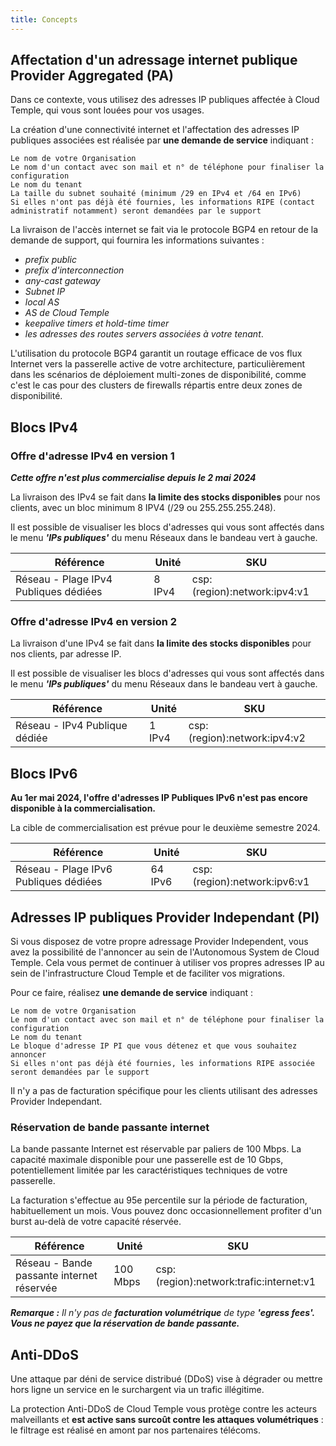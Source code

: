 ```yaml
---
title: Concepts
---
```


## Affectation d'un adressage internet publique Provider Aggregated (PA)

Dans ce contexte, vous utilisez des adresses IP publiques affectée à Cloud Temple, qui vous sont louées pour vos usages.

La création d'une connectivité internet et l'affectation des adresses IP publiques associées est réalisée par __une demande de service__ indiquant :

    Le nom de votre Organisation
    Le nom d'un contact avec son mail et n° de téléphone pour finaliser la configuration
    Le nom du tenant
    La taille du subnet souhaité (minimum /29 en IPv4 et /64 en IPv6)
    Si elles n'ont pas déjà été fournies, les informations RIPE (contact administratif notamment) seront demandées par le support

La livraison de l'accès internet se fait via le protocole BGP4 en retour de la demande de support, qui fournira les informations suivantes :

- *prefix public*
- *prefix d'interconnection*
- *any-cast gateway*
- *Subnet IP*
- *local AS*
- *AS de Cloud Temple*
- *keepalive timers et  hold-time timer*
- *les adresses des routes servers associées à votre tenant*.

L'utilisation du protocole BGP4 garantit un routage efficace de vos flux Internet vers la passerelle active de votre architecture, particulièrement dans les scénarios de déploiement multi-zones de disponibilité, comme c'est le cas pour des clusters de firewalls répartis entre deux zones de disponibilité.

## Blocs IPv4

### Offre d'adresse IPv4 en version 1

__*Cette offre n'est plus commercialise depuis le 2 mai 2024*__

La livraison des IPv4 se fait dans __la limite des stocks disponibles__ pour nos clients, avec un bloc minimum 8 IPV4 (/29 ou 255.255.255.248).

Il est possible de visualiser les blocs d'adresses qui vous sont affectés dans le menu __*'IPs publiques'*__ du menu Réseaux dans le bandeau vert à gauche.

| Référence                             | Unité  | SKU                          |
| ------------------------------------- | ------ | ---------------------------- |
| Réseau - Plage IPv4 Publiques dédiées | 8 IPv4 | csp:(region):network:ipv4:v1 |

### Offre d'adresse IPv4 en version 2

La livraison d'une IPv4 se fait dans __la limite des stocks disponibles__ pour nos clients, par adresse IP.

Il est possible de visualiser les blocs d'adresses qui vous sont affectés dans le menu __*'IPs publiques'*__ du menu Réseaux dans le bandeau vert à gauche.


| Référence                     | Unité  | SKU                          |
| ----------------------------- | ------ | ---------------------------- |
| Réseau - IPv4 Publique dédiée | 1 IPv4 | csp:(region):network:ipv4:v2 |


## Blocs IPv6

__Au 1er mai 2024, l'offre d'adresses IP Publiques IPv6 n'est pas encore disponible à la commercialisation.__

La cible de commercialisation est prévue pour le deuxième semestre 2024.

| Référence                             | Unité   | SKU                          |
| ------------------------------------- | ------- | ---------------------------- |
| Réseau - Plage IPv6 Publiques dédiées | 64 IPv6 | csp:(region):network:ipv6:v1 |

## Adresses IP publiques Provider Independant (PI)

Si vous disposez de votre propre adressage Provider Independent, vous avez la possibilité de l'annoncer au sein de l'Autonomous System de Cloud Temple. Cela vous permet de continuer à utiliser vos propres adresses IP au sein de l'infrastructure Cloud Temple et de faciliter vos migrations.

Pour ce faire, réalisez __une demande de service__ indiquant :

    Le nom de votre Organisation
    Le nom d'un contact avec son mail et n° de téléphone pour finaliser la configuration
    Le nom du tenant
    Le bloque d'adresse IP PI que vous détenez et que vous souhaitez annoncer
    Si elles n'ont pas déjà été fournies, les informations RIPE associée seront demandées par le support

Il n'y a pas de facturation spécifique pour les clients utilisant des adresses Provider Independant.

### Réservation de bande passante internet

La bande passante Internet est réservable par paliers de 100 Mbps. La capacité maximale disponible pour une passerelle est de 10 Gbps, potentiellement limitée par les caractéristiques techniques de votre passerelle.

La facturation s'effectue au 95e percentile sur la période de facturation, habituellement un mois. Vous pouvez donc occasionnellement profiter d'un burst au-delà de votre capacité réservée.

| Référence                                 | Unité    | SKU                                     |
| ----------------------------------------- | -------- | --------------------------------------- |
| Réseau - Bande passante internet réservée | 100 Mbps | csp:(region):network:trafic:internet:v1 |

__*Remarque :*__
*Il n'y pas de __facturation volumétrique__ de type __'egress fees'. Vous ne payez que la réservation de bande passante.__*


## Anti-DDoS

Une attaque par déni de service distribué (DDoS) vise à dégrader ou mettre hors ligne un service en le surchargent via un trafic illégitime.

La protection Anti-DDoS de Cloud Temple vous protège contre les acteurs malveillants et __est active sans surcoût contre les attaques volumétriques__ : le filtrage est réalisé en amont par nos partenaires télécoms.

